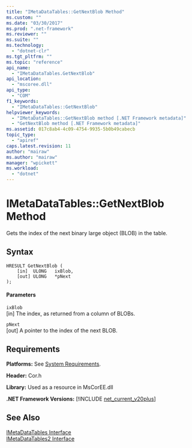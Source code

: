 ```yaml
---
title: "IMetaDataTables::GetNextBlob Method"
ms.custom: ""
ms.date: "03/30/2017"
ms.prod: ".net-framework"
ms.reviewer: ""
ms.suite: ""
ms.technology: 
  - "dotnet-clr"
ms.tgt_pltfrm: ""
ms.topic: "reference"
api_name: 
  - "IMetaDataTables.GetNextBlob"
api_location: 
  - "mscoree.dll"
api_type: 
  - "COM"
f1_keywords: 
  - "IMetaDataTables::GetNextBlob"
helpviewer_keywords: 
  - "IMetaDataTables::GetNextBlob method [.NET Framework metadata]"
  - "GetNextBlob method [.NET Framework metadata]"
ms.assetid: 017c8ab4-4c09-4754-9935-5b0b49cabecb
topic_type: 
  - "apiref"
caps.latest.revision: 11
author: "mairaw"
ms.author: "mairaw"
manager: "wpickett"
ms.workload: 
  - "dotnet"
---
```

# IMetaDataTables::GetNextBlob Method
Gets the index of the next binary large object (BLOB) in the table.  
  
## Syntax  
  
```  
HRESULT GetNextBlob (  
    [in]  ULONG   ixBlob,  
    [out] ULONG   *pNext  
);  
```  
  
#### Parameters  
 `ixBlob`  
 [in] The index, as returned from a column of BLOBs.  
  
 `pNext`  
 [out] A pointer to the index of the next BLOB.  
  
## Requirements  
 **Platforms:** See [System Requirements](../../../../docs/framework/get-started/system-requirements.md).  
  
 **Header:** Cor.h  
  
 **Library:** Used as a resource in MsCorEE.dll  
  
 **.NET Framework Versions:** [!INCLUDE [net_current_v20plus](../../../../includes/net-current-v20plus-md.md)]  
  
## See Also  
 [IMetaDataTables Interface](../../../../docs/framework/unmanaged-api/metadata/imetadatatables-interface.md)  
 [IMetaDataTables2 Interface](../../../../docs/framework/unmanaged-api/metadata/imetadatatables2-interface.md)
